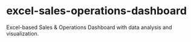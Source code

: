 # excel-sales-operations-dashboard
Excel-based Sales &amp; Operations Dashboard with data analysis and visualization.
